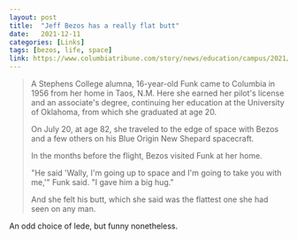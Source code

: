 ```yaml
---
layout: post
title:  "Jeff Bezos has a really flat butt"
date:   2021-12-11
categories: [Links]
tags: [bezos, life, space]
link: https://www.columbiatribune.com/story/news/education/campus/2021/12/09/who-wally-funk-oldest-woman-space-blue-origin-flight-jeff-bezos-stephens-college-missouri/8889839002/
---
```


>A Stephens College alumna, 16-year-old Funk came to Columbia in 1956 from her home in Taos, N.M. Here she earned her pilot's license and an associate's degree, continuing her education at the University of Oklahoma, from which she graduated at age 20.
>
>On July 20, at age 82, she traveled to the edge of space with Bezos and a few others on his Blue Origin New Shepard spacecraft.
>
>In the months before the flight, Bezos visited Funk at her home.
>
>"He said 'Wally, I'm going up to space and I'm going to take you with me,'" Funk said. "I gave him a big hug."
>
>And she felt his butt, which she said was the flattest one she had seen on any man.

An odd choice of lede, but funny nonetheless.
